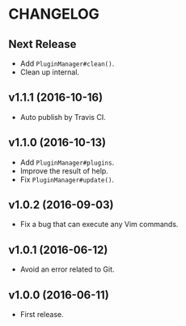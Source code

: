CHANGELOG
=========

Next Release
-------------------

- Add `PluginManager#clean()`.
- Clean up internal.


v1.1.1 (2016-10-16)
-------------------

- Auto publish by Travis CI.


v1.1.0 (2016-10-13)
-------------------

- Add `PluginManager#plugins`.
- Improve the result of help.
- Fix `PluginManager#update()`.


v1.0.2 (2016-09-03)
-------------------

- Fix a bug that can execute any Vim commands.


v1.0.1 (2016-06-12)
-------------------

- Avoid an error related to Git.


v1.0.0 (2016-06-11)
-------------------

- First release.
